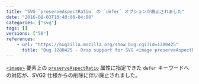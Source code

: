 ```yaml
---
title: "SVG `preserveAspectRatio` の `defer` オプションが廃止されました"
date: "2016-08-03T10:40:00-04:00"
categories: ["svg"]
tags: []
versions: ["50"]
references:
    - url: "https://bugzilla.mozilla.org/show_bug.cgi?id=1280425"
      title: "Bug 1280425 - Drop support for SVG <image preserveAspectRatio=\"defer ...\">"
---
```

[`<image>`](https://developer.mozilla.org/ja/docs/Web/SVG/Element/image) 要素上の [`preserveAspectRatio`](https://developer.mozilla.org/ja/docs/Web/SVG/Attribute/preserveAspectRatio) 属性に指定できた `defer` キーワードへの対応が、SVG2 仕様からの削除に伴い廃止されました。
